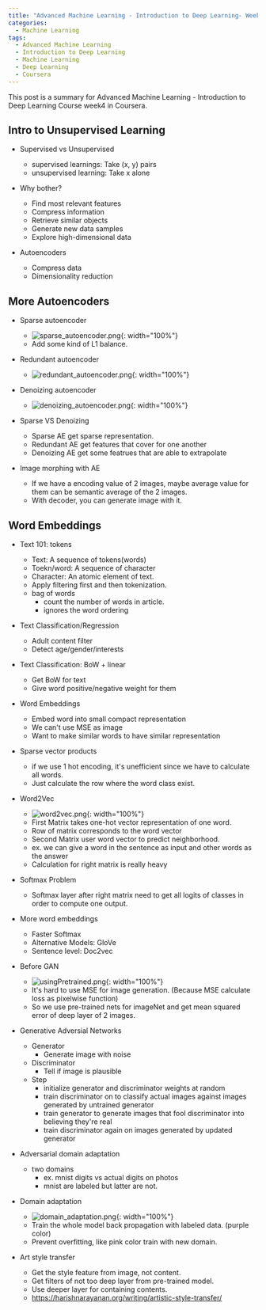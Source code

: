 ```yaml
---
title: "Advanced Machine Learning - Introduction to Deep Learning- Week4"
categories:
  - Machine Learning
tags:
  - Advanced Machine Learning
  - Introduction to Deep Learning
  - Machine Learning
  - Deep Learning
  - Coursera
---
```

This post is a summary for Advanced Machine Learning - Introduction to Deep Learning Course week4 in Coursera.

## Intro to Unsupervised Learning
- Supervised vs Unsupervised
  - supervised learnings: Take (x, y) pairs
  - unsupervised learning: Take x alone

- Why bother?
  - Find most relevant features
  - Compress information
  - Retrieve similar objects
  - Generate new data samples
  - Explore high-dimensional data

- Autoencoders
  - Compress data
  - Dimensionality reduction

## More Autoencoders
- Sparse autoencoder
  - ![sparse_autoencoder.png](/assets/images/coursera/AML/sparse_autoencoder.png){: width="100%"}
  - Add some kind of L1 balance.

- Redundant autoencoder
  - ![redundant_autoencoder.png](/assets/images/coursera/AML/redundant_autoencoder.png){: width="100%"}

- Denoizing autoencoder
  - ![denoizing_autoencoder.png](/assets/images/coursera/AML/denoizing_autoencoder.png){: width="100%"}

- Sparse VS Denoizing
  - Sparse AE get sparse representation.
  - Redundant AE get features that cover for one another
  - Denoizing AE get some featrues that are able to extrapolate

- Image morphing with AE
  - If we have a encoding value of 2 images, maybe average value for them can be semantic average of the 2 images.
  - With decoder, you can generate image with it.

## Word Embeddings
- Text 101: tokens
  - Text: A sequence of tokens(words)
  - Toekn/word: A sequence of character
  - Character: An atomic element of text.
  - Apply filtering first and then tokenization.
  - bag of words
    - count the number of words in article.
    - ignores the word ordering

- Text Classification/Regression
  - Adult content filter
  - Detect age/gender/interests 

- Text Classification: BoW + linear
  - Get BoW for text
  - Give word positive/negative weight for them

- Word Embeddings
  - Embed word into small compact representation
  - We can't use MSE as image
  - Want to make similar words to have similar representation
  
- Sparse vector products
  - if we use 1 hot encoding, it's unefficient since we have to calculate all words.
  - Just calculate the row where the word class exist.

- Word2Vec
  - ![word2vec.png](/assets/images/coursera/AML/word2vec.png){: width="100%"}
  - First Matrix takes one-hot vector representation of one word.
  - Row of matrix corresponds to the word vector
  - Second Matrix user word vector to predict neighborhood.
  - ex. we can give a word in the sentence as input and other words as the answer
  - Calculation for right matrix is really heavy

- Softmax Problem
  - Softmax layer after right matrix need to get all logits of classes in order to compute one output.

- More word embeddings
  - Faster Softmax
  - Alternative Models: GloVe
  - Sentence level: Doc2vec

- Before GAN
  - ![usingPretrained.png](/assets/images/coursera/AML/usingPretrained.png){: width="100%"}
  - It's hard to use MSE for image generation. (Because MSE calculate loss as pixelwise function)
  - So we use pre-trained nets for imageNet and get mean squared error of deep layer of 2 images.

- Generative Adversial Networks
  - Generator
    - Generate image with noise
  - Discriminator
    - Tell if image is plausible
  - Step
    - initialize generator and discriminator weights at random
    - train discriminator on to classify actual images against images generated by untrained generator
    - train generator to generate images that fool discriminator into believing they're real
    - train discriminator again on images generated by updated generator

- Adversarial domain adaptation
  - two domains
    - ex. mnist digits vs actual digits on photos
    - mnist are labeled but latter are not.

- Domain adaptation
  - ![domain_adaptation.png](/assets/images/coursera/AML/domain_adaptation.png){: width="100%"}
  - Train the whole model back propagation with labeled data. (purple color)
  - Prevent overfitting, like pink color train with new domain.

- Art style transfer
  - Get the style feature from image, not content.
  - Get filters of not too deep layer from pre-trained model.
  - Use deeper layer for containing contents.
  - https://harishnarayanan.org/writing/artistic-style-transfer/

